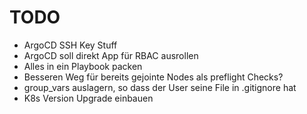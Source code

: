 # TODO

- ArgoCD SSH Key Stuff
- ArgoCD soll direkt App für RBAC ausrollen
- Alles in ein Playbook packen
- Besseren Weg für bereits gejointe Nodes als preflight Checks?
- group_vars auslagern, so dass der User seine File in .gitignore hat
- K8s Version Upgrade einbauen
